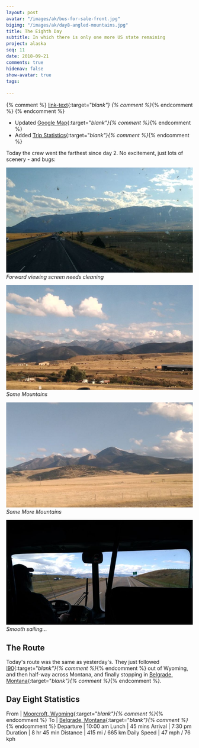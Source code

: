 ```yaml
---
layout: post
avatar: "/images/ak/bus-for-sale-front.jpg"
bigimg: "/images/ak/day8-angled-mountains.jpg"
title: The Eighth Day
subtitle: In which there is only one more US state remaining
project: alaska
seq: 11
date: 2018-09-21
comments: true
hidenav: false
show-avatar: true
tags:

---
```


{% comment %}
[link-text](link-url){:target="_blank"}
{% comment %}_{% endcomment %}
{% endcomment %}


* Updated [Google Map](https://drive.google.com/open?id=1QToP1iDFNB0dEk8pjlkAVyIr8ThzeEdh&usp=sharing){:target="_blank"}{% comment %}_{% endcomment %} 
* Added [Trip Statistics](https://docs.google.com/spreadsheets/d/10dU6wdnTdiuMCkSWJ2yGe1PNjGZWlgYcmZ_RCtjf--8/edit?usp=sharing){:target="_blank"}{% comment %}_{% endcomment %}

Today the crew went the farthest since day 2.
No excitement, just lots of scenery - and bugs:

![day8-windshield-bugs](/images/ak/day8-windshield-bugs.jpg)
*Forward viewing screen needs cleaning*

![day8-some-mountains](/images/ak/day8-some-mountains.jpg)
*Some Mountains*

![day8-some-more-mountains](/images/ak/day8-some-more-mountains.jpg)
*Some More Mountains*

![day8-smooth-sailing](/images/ak/day8-smooth-sailing.jpg)
*Smooth sailing...*


## The Route

Today's route was the same as yesterday's. They just followed
[I90](https://en.wikipedia.org/wiki/Interstate_90){:target="_blank"}{% comment %}_{% endcomment %}
out of Wyoming, and then half-way across Montana, 
and finally stopping in 
[Belgrade, Montana](https://en.wikipedia.org/wiki/Belgrade,_Montana){:target="_blank"}{% comment %}_{% endcomment %}.


## Day Eight Statistics

From | [Moorcroft, Wyoming](https://en.wikipedia.org/wiki/Moorcroft,_Wyoming){:target="_blank"}{% comment %}_{% endcomment %}
To | [Belgrade, Montana](https://en.wikipedia.org/wiki/Belgrade,_Montana){:target="_blank"}{% comment %}_{% endcomment %}
Departure | 10:00 am 
Lunch | 45 mins 
Arrival | 7:30 pm 
Duration | 8 hr 45 min
Distance | 415 mi / 665 km
Daily Speed | 47 mph / 76 kph


